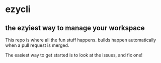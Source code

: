 # ezycli
## the ezyiest way to manage your workspace

This repo is where all the fun stuff happens. builds happen automatically when a pull request is merged. 

The easiest way to get started is to look at the issues, and fix one!
